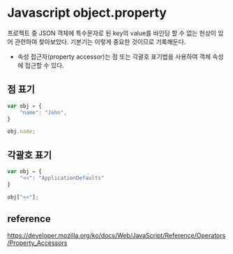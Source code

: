# Javascript object.property 

프로젝트 중 JSON 객체에 특수문자로 된 key의 value를 바인딩 할 수 없는 현상이 있어 관련하여 찾아보았다. 기본기는 이렇게 중요한 것이므로 기록해둔다.

- 속성 접근자(property accessor)는 점 또는 각괄호 표기법을 사용하여 객체 속성에 접근할 수 있다.



## 점 표기

```javascript
var obj = {
    "name": "John",
}

obj.name;

```


## 각괄호 표기

```javascript
var obj = {
    "<<": "ApplicationDefaults"
}

obj["<<"];

```



## reference
https://developer.mozilla.org/ko/docs/Web/JavaScript/Reference/Operators/Property_Accessors
